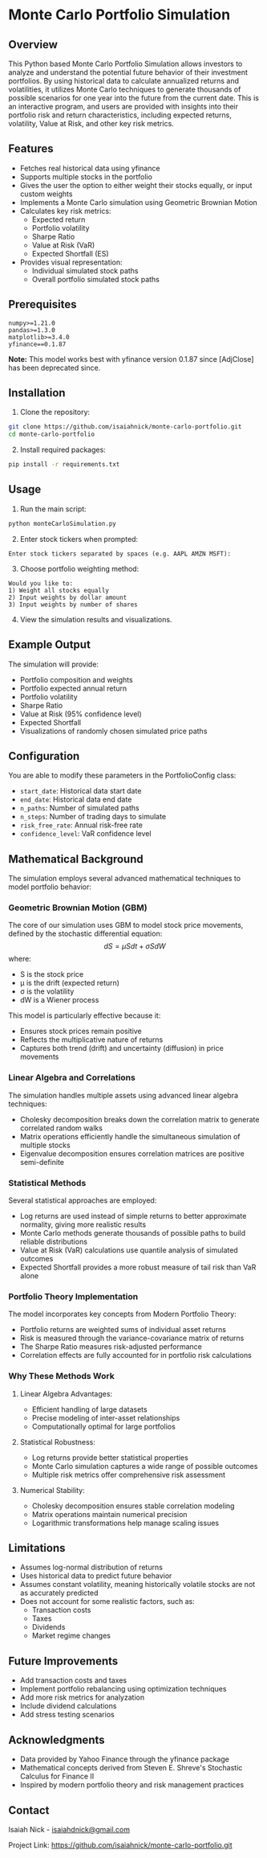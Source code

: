 # Monte Carlo Portfolio Simulation

## Overview

This Python based Monte Carlo Portfolio Simulation allows investors to analyze and understand the potential future behavior of their investment portfolios. By using historical data to calculate annualized returns and volatilities, it utilizes Monte Carlo techniques to generate thousands of possible scenarios for one year into the future from the current date. This is an interactive program, and users are provided with insights into their portfolio risk and return characteristics, including expected returns, volatility, Value at Risk, and other key risk metrics.

## Features

- Fetches real historical data using yfinance
- Supports multiple stocks in the portfolio
- Gives the user the option to either weight their stocks equally, or input custom weights
- Implements a Monte Carlo simulation using Geometric Brownian Motion
- Calculates key risk metrics:
  - Expected return
  - Portfolio volatility
  - Sharpe Ratio
  - Value at Risk (VaR)
  - Expected Shortfall (ES)
- Provides visual representation:
  - Individual simulated stock paths
  - Overall portfolio simulated stock paths

## Prerequisites

```
numpy>=1.21.0
pandas>=1.3.0
matplotlib>=3.4.0
yfinance==0.1.87
```

**Note:** This model works best with yfinance version 0.1.87 since [AdjClose] has been deprecated since.

## Installation

1. Clone the repository:
```bash
git clone https://github.com/isaiahnick/monte-carlo-portfolio.git
cd monte-carlo-portfolio
```

2. Install required packages:
```bash
pip install -r requirements.txt
```

## Usage

1. Run the main script:
```bash
python monteCarloSimulation.py
```

2. Enter stock tickers when prompted:
```
Enter stock tickers separated by spaces (e.g. AAPL AMZN MSFT):
```

3. Choose portfolio weighting method:
```
Would you like to:
1) Weight all stocks equally
2) Input weights by dollar amount
3) Input weights by number of shares
```

4. View the simulation results and visualizations.

## Example Output

The simulation will provide:
- Portfolio composition and weights
- Portfolio expected annual return
- Portfolio volatility
- Sharpe Ratio
- Value at Risk (95% confidence level)
- Expected Shortfall
- Visualizations of randomly chosen simulated price paths

## Configuration

You are able to modify these parameters in the PortfolioConfig class:
- `start_date`: Historical data start date
- `end_date`: Historical data end date
- `n_paths`: Number of simulated paths
- `n_steps`: Number of trading days to simulate
- `risk_free_rate`: Annual risk-free rate
- `confidence_level`: VaR confidence level

## Mathematical Background

The simulation employs several advanced mathematical techniques to model portfolio behavior:

### Geometric Brownian Motion (GBM)

The core of our simulation uses GBM to model stock price movements, defined by the stochastic differential equation:
$$
dS = \mu S dt + \sigma S dW
$$
where:
- S is the stock price
- μ is the drift (expected return)
- σ is the volatility
- dW is a Wiener process

This model is particularly effective because it:
- Ensures stock prices remain positive
- Reflects the multiplicative nature of returns
- Captures both trend (drift) and uncertainty (diffusion) in price movements

### Linear Algebra and Correlations

The simulation handles multiple assets using advanced linear algebra techniques:
- Cholesky decomposition breaks down the correlation matrix to generate correlated random walks
- Matrix operations efficiently handle the simultaneous simulation of multiple stocks
- Eigenvalue decomposition ensures correlation matrices are positive semi-definite

### Statistical Methods

Several statistical approaches are employed:
- Log returns are used instead of simple returns to better approximate normality, giving more realistic results
- Monte Carlo methods generate thousands of possible paths to build reliable distributions
- Value at Risk (VaR) calculations use quantile analysis of simulated outcomes
- Expected Shortfall provides a more robust measure of tail risk than VaR alone

### Portfolio Theory Implementation

The model incorporates key concepts from Modern Portfolio Theory:
- Portfolio returns are weighted sums of individual asset returns
- Risk is measured through the variance-covariance matrix of returns
- The Sharpe Ratio measures risk-adjusted performance
- Correlation effects are fully accounted for in portfolio risk calculations

### Why These Methods Work

1. Linear Algebra Advantages:
   - Efficient handling of large datasets
   - Precise modeling of inter-asset relationships
   - Computationally optimal for large portfolios

2. Statistical Robustness:
   - Log returns provide better statistical properties
   - Monte Carlo simulation captures a wide range of possible outcomes
   - Multiple risk metrics offer comprehensive risk assessment

3. Numerical Stability:
   - Cholesky decomposition ensures stable correlation modeling
   - Matrix operations maintain numerical precision
   - Logarithmic transformations help manage scaling issues

## Limitations

- Assumes log-normal distribution of returns
- Uses historical data to predict future behavior
- Assumes constant volatility, meaning historically volatile stocks are not as accurately predicted
- Does not account for some realistic factors, such as:
  - Transaction costs
  - Taxes
  - Dividends
  - Market regime changes

## Future Improvements

- Add transaction costs and taxes
- Implement portfolio rebalancing using optimization techniques
- Add more risk metrics for analyzation
- Include dividend calculations
- Add stress testing scenarios

## Acknowledgments

- Data provided by Yahoo Finance through the yfinance package
- Mathematical concepts derived from Steven E. Shreve's Stochastic Calculus for Finance II
- Inspired by modern portfolio theory and risk management practices

## Contact

Isaiah Nick - isaiahdnick@gmail.com

Project Link: https://github.com/isaiahnick/monte-carlo-portfolio.git